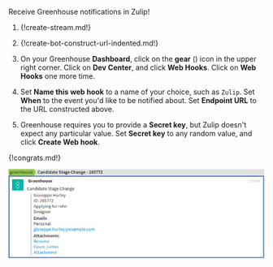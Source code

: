 Receive Greenhouse notifications in Zulip!

1. {!create-stream.md!}

1. {!create-bot-construct-url-indented.md!}

1. On your Greenhouse **Dashboard**, click on the
   **gear** (<i class="fa fa-cog"></i>) icon in the upper right
   corner. Click on **Dev Center**, and click **Web Hooks**.
   Click on **Web Hooks** one more time.

1. Set **Name this web hook** to a name of your choice, such as
   `Zulip`. Set **When** to the event you'd like to be notified
   about. Set **Endpoint URL** to the URL constructed above.

1. Greenhouse requires you to provide a **Secret key**, but Zulip
   doesn't expect any particular value. Set **Secret key** to any
   random value, and click **Create Web hook**.

{!congrats.md!}

![](/static/images/integrations/greenhouse/000.png)
